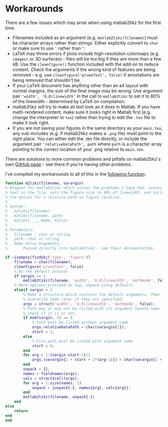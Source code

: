 # Workarounds

There are a few issues which may arise when using matlab2tikz for the first time.

- Filenames included as an argument (e.g. `matlab2tikz(filename)`) must be character arrays rather than strings. Either explicitly convert to `char` or make sure to use `'` rather than `"`.
- LaTeX may throw errors if plots include high-resolution colormaps (e.g. `imagesc` or 3D surfaces) - files will be too big if they are more than a few kB. Use the `cleanfigure()` function included with the add-on to reduce content. Check the arguments if the wrong kind of features are being removed - e.g. use `cleanfigure('pruneText', false)` if annotations are being removed that shouldn't be.
- If your LaTeX document has anything other than an a4 layout with normal margins, the size of the final image may be wrong. Use argument pair `'width', '0.8\linewidth'` in the call to `matlab2tikz` to set it to 80% of the linewidth - determined by LaTeX on compilation.
- matlab2tikz will try to make all text look as it does in Matlab. If you have math-rendered content, make sure it looks right in Matlab first (e.g. change the interpreter to `tex`) rather than trying to edit the `.tex` file to make it look right.
- If you are not saving your figures in the same directory as your `main.tex`, any sub-includes (e.g. if matlab2tikz makes a `.png` file) must point to the right place. You can either edit the .tex file directly, or include the argument pair `'relativeDataPath', path` where `path` is a character array pointing to the correct location of your .png relative to `main.tex`.

There are solutions to more common problems and pitfalls on matlab2tikz's own [GitHub page](https://github.com/matlab2tikz/matlab2tikz) - see there if you're having other problems.

I've compiled my workarounds to all of this in the [following function](https://github.com/mgchandler/SoftwareTutorials/tree/main/content/m2tikz/m2tikz.m):
```matlab
function m2tikz(filename, varargin)
% Wrapper for matlab2tikz which solves the problems I have had. Leaves all
% text in the file, sets the figure size to 80% of linewidth, and includes
% the option for a relative path to figure location.
%
% Syntax:
%   m2tikz(filename)
%   m2tikz(filename, path)
%   m2tikz(___, Name, Value)
%
% Parameters:
%   filename : char or string
%   path: char or string
%   Name-Value Arguments:
%       Passed directly into matlab2tikz - see their documentation.

if ~isempty(findobj('type', 'figure'))
    filename = char(filename);
    cleanfigure('pruneText', false)
    % Do the default process
    if nargin == 1
        matlab2tikz(filename, 'width', '0.8\linewidth', 'mathmode', false)
    % More options provided on top, unpack using defaults.
    elseif nargin > 1
        % Make a structure which contains the default arguments. Then
        % overwrite them later if they are specified.
        args = struct('width', '0.8\linewidth', 'mathmode', false);
        % Path may or may not be listed with its argument handle name -
        % check if it is or not.
        if mod(nargin, 2) == 0
            % Path must be listed without argument name
            args.relativeDataPath = char(varargin{1});
            start = 1;
        else
            % Else path must be listed with argument name
            start = 0;
        end
        for arg = 1:(nargin-start-1)/2
            args.(varargin{1 + start + 2*(arg-1)}) = char(varargin{1 + start + 2*(arg-1) + 1});
        end
        unpack = {};
        names = fieldnames(args);
        vals = struct2cell(args);
        for arg = 1:size(names, 1)
            unpack = {unpack{:}, names{arg}, vals{arg}};
        end
        matlab2tikz(filename, unpack{:})
    end
else
    return
end
end
```
